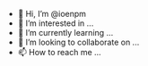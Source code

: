 - 👋 Hi, I’m @ioenpm
- 👀 I’m interested in ...
- 🌱 I’m currently learning ...
- 💞️ I’m looking to collaborate on ...
- 📫 How to reach me ...

<!---
ioenpm/ioenpm is a ✨ special ✨ repository because its `README.md` (this file) appears on your GitHub profile.
You can click the Preview link to take a look at your changes.
--->

